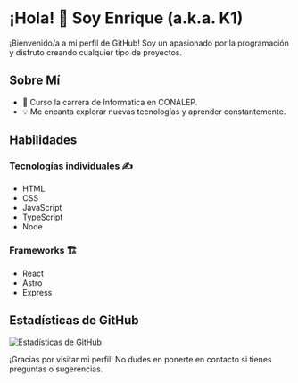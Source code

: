 # ¡Hola! 👋 Soy Enrique (a.k.a. K1)

¡Bienvenido/a a mi perfil de GitHub! Soy un apasionado por la programación y disfruto creando cualquier tipo de proyectos.

## Sobre Mí

- 📖 Curso la carrera de Informatica en CONALEP.
- 💡 Me encanta explorar nuevas tecnologías y aprender constantemente.

## Habilidades

### Tecnologías individuales ✍️
  - HTML
  - CSS
  - JavaScript
  - TypeScript
  - Node
### Frameworks 🏗️
  - React
  - Astro
  - Express

## Estadísticas de GitHub

![Estadísticas de GitHub](https://github-readme-stats.vercel.app/api?username=k1-1960&show_icons=true&count_private=true&hide=contribs,prs&theme=github_dark)

¡Gracias por visitar mi perfil! No dudes en ponerte en contacto si tienes preguntas o sugerencias.

